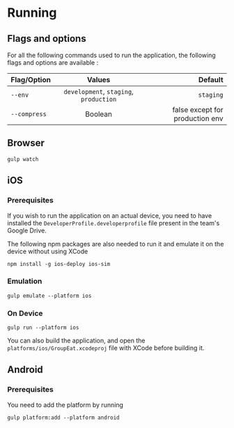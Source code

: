# Running

## Flags and options

For all the following commands used to run the application, the following flags and options are available :

| Flag/Option          | Values                                 | Default                         |
| -------------------- |:--------------------------------------:| -------------------------------:|
| `--env`              | `development`, `staging`, `production` | `staging`                       |
| `--compress`         | Boolean                                | false except for production env |

## Browser

    gulp watch

## iOS

### Prerequisites

If you wish to run the application on an actual device, you need to have installed the `DeveloperProfile.developerprofile` file present in the team's Google Drive.

The following npm packages are also needed to run it and emulate it on the device without using XCode

    npm install -g ios-deploy ios-sim

### Emulation

    gulp emulate --platform ios

### On Device

    gulp run --platform ios

You can also build the application, and open the `platforms/ios/GroupEat.xcodeproj`
file with XCode before building it.

## Android

### Prerequisites

You need to add the platform by running

    gulp platform:add --platform android
